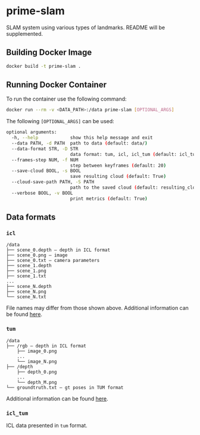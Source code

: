 # prime-slam
SLAM system using various types of landmarks. README will be supplemented.

## Building Docker Image
```bash
docker build -t prime-slam .
```

## Running Docker Container
To run the container use the following command:
```bash
docker run --rm -v <DATA_PATH>:/data prime-slam [OPTIONAL_ARGS]
```
The following `[OPTIONAL_ARGS]` can be used:
```bash
optional arguments:
  -h, --help            show this help message and exit
  --data PATH, -d PATH  path to data (default: data/)
  --data-format STR, -D STR
                        data format: tum, icl, icl_tum (default: icl_tum)
  --frames-step NUM, -f NUM
                        step between keyframes (default: 20)
  --save-cloud BOOL, -s BOOL
                        save resulting cloud (default: True)
  --cloud-save-path PATH, -S PATH
                        path to the saved cloud (default: resulting_cloud.pcd)
  --verbose BOOL, -v BOOL
                        print metrics (default: True)
```
## Data formats
### `icl`
```
/data
├── scene_0.depth — depth in ICL format
├── scene_0.png — image
├── scene_0.txt — camera parameters
├── scene_1.depth
├── scene_1.png
├── scene_1.txt
...
├── scene_N.depth
├── scene_N.png
└── scene_N.txt
```
File names may differ from those shown above. Additional information can be found [here](https://www.doc.ic.ac.uk/~ahanda/VaFRIC/iclnuim.html).
### `tum`
```
/data
├── /rgb — depth in ICL format
    ├── image_0.png
    ...
    └── image_N.png
├── /depth
    ├── depth_0.png
    ...
    └── depth_M.png
└── groundtruth.txt — gt poses in TUM format
```
Additional information can be found [here](https://cvg.cit.tum.de/data/datasets/rgbd-dataset/file_formats).
### `icl_tum`
ICL data presented in `tum` format.

